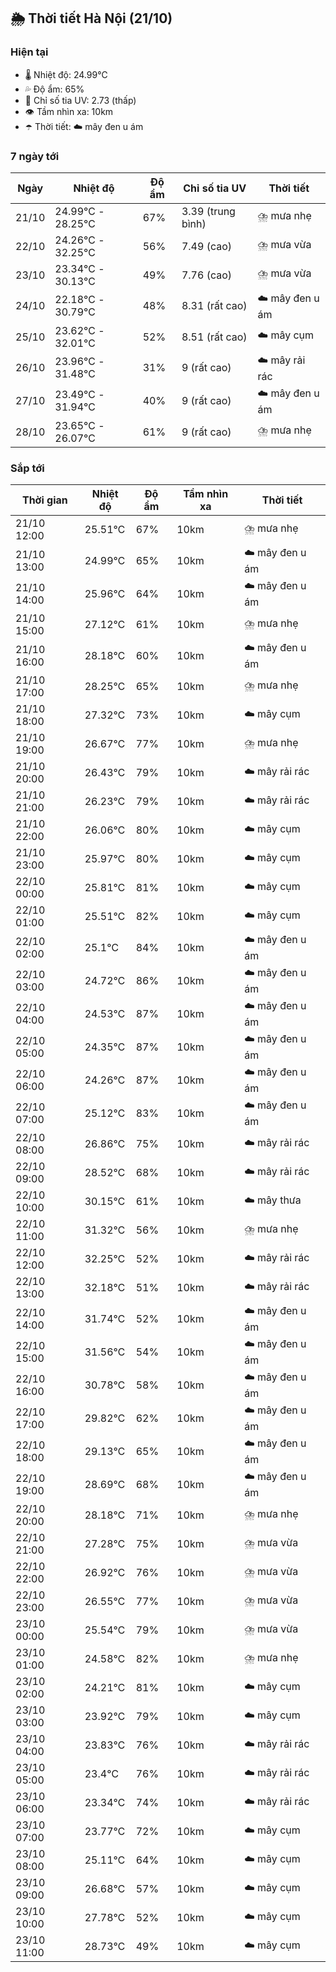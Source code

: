 ## 🌦️ Thời tiết Hà Nội (21/10)

### Hiện tại

- 🌡️ Nhiệt độ: 24.99℃
- 💦 Độ ẩm: 65%
- 🌟 Chỉ số tia UV: 2.73 (thấp)
- 👁️ Tầm nhìn xa: 10km
- ☂️ Thời tiết: ☁️ mây đen u ám

### 7 ngày tới

| Ngày | Nhiệt độ | Độ ẩm | Chỉ số tia UV | Thời tiết |
| --- | --- | --- | --- | --- |
| 21/10 | 24.99℃ - 28.25℃ | 67% | 3.39 (trung bình) | ⛈️ mưa nhẹ |
| 22/10 | 24.26℃ - 32.25℃ | 56% | 7.49 (cao) | ⛈️ mưa vừa |
| 23/10 | 23.34℃ - 30.13℃ | 49% | 7.76 (cao) | ⛈️ mưa vừa |
| 24/10 | 22.18℃ - 30.79℃ | 48% | 8.31 (rất cao) | ☁️ mây đen u ám |
| 25/10 | 23.62℃ - 32.01℃ | 52% | 8.51 (rất cao) | ☁️ mây cụm |
| 26/10 | 23.96℃ - 31.48℃ | 31% | 9 (rất cao) | ☁️ mây rải rác |
| 27/10 | 23.49℃ - 31.94℃ | 40% | 9 (rất cao) | ☁️ mây đen u ám |
| 28/10 | 23.65℃ - 26.07℃ | 61% | 9 (rất cao) | ⛈️ mưa nhẹ |

### Sắp tới

| Thời gian | Nhiệt độ | Độ ẩm | Tầm nhìn xa | Thời tiết |
| --- | --- | --- | --- | --- |
| 21/10 12:00 | 25.51℃ | 67% | 10km | ⛈️ mưa nhẹ |
| 21/10 13:00 | 24.99℃ | 65% | 10km | ☁️ mây đen u ám |
| 21/10 14:00 | 25.96℃ | 64% | 10km | ☁️ mây đen u ám |
| 21/10 15:00 | 27.12℃ | 61% | 10km | ⛈️ mưa nhẹ |
| 21/10 16:00 | 28.18℃ | 60% | 10km | ☁️ mây đen u ám |
| 21/10 17:00 | 28.25℃ | 65% | 10km | ⛈️ mưa nhẹ |
| 21/10 18:00 | 27.32℃ | 73% | 10km | ☁️ mây cụm |
| 21/10 19:00 | 26.67℃ | 77% | 10km | ⛈️ mưa nhẹ |
| 21/10 20:00 | 26.43℃ | 79% | 10km | ☁️ mây rải rác |
| 21/10 21:00 | 26.23℃ | 79% | 10km | ☁️ mây rải rác |
| 21/10 22:00 | 26.06℃ | 80% | 10km | ☁️ mây cụm |
| 21/10 23:00 | 25.97℃ | 80% | 10km | ☁️ mây cụm |
| 22/10 00:00 | 25.81℃ | 81% | 10km | ☁️ mây cụm |
| 22/10 01:00 | 25.51℃ | 82% | 10km | ☁️ mây cụm |
| 22/10 02:00 | 25.1℃ | 84% | 10km | ☁️ mây đen u ám |
| 22/10 03:00 | 24.72℃ | 86% | 10km | ☁️ mây đen u ám |
| 22/10 04:00 | 24.53℃ | 87% | 10km | ☁️ mây đen u ám |
| 22/10 05:00 | 24.35℃ | 87% | 10km | ☁️ mây đen u ám |
| 22/10 06:00 | 24.26℃ | 87% | 10km | ☁️ mây đen u ám |
| 22/10 07:00 | 25.12℃ | 83% | 10km | ☁️ mây đen u ám |
| 22/10 08:00 | 26.86℃ | 75% | 10km | ☁️ mây rải rác |
| 22/10 09:00 | 28.52℃ | 68% | 10km | ☁️ mây rải rác |
| 22/10 10:00 | 30.15℃ | 61% | 10km | ☁️ mây thưa |
| 22/10 11:00 | 31.32℃ | 56% | 10km | ⛈️ mưa nhẹ |
| 22/10 12:00 | 32.25℃ | 52% | 10km | ☁️ mây rải rác |
| 22/10 13:00 | 32.18℃ | 51% | 10km | ☁️ mây rải rác |
| 22/10 14:00 | 31.74℃ | 52% | 10km | ☁️ mây đen u ám |
| 22/10 15:00 | 31.56℃ | 54% | 10km | ☁️ mây đen u ám |
| 22/10 16:00 | 30.78℃ | 58% | 10km | ☁️ mây đen u ám |
| 22/10 17:00 | 29.82℃ | 62% | 10km | ☁️ mây đen u ám |
| 22/10 18:00 | 29.13℃ | 65% | 10km | ☁️ mây đen u ám |
| 22/10 19:00 | 28.69℃ | 68% | 10km | ☁️ mây đen u ám |
| 22/10 20:00 | 28.18℃ | 71% | 10km | ⛈️ mưa nhẹ |
| 22/10 21:00 | 27.28℃ | 75% | 10km | ⛈️ mưa vừa |
| 22/10 22:00 | 26.92℃ | 76% | 10km | ⛈️ mưa vừa |
| 22/10 23:00 | 26.55℃ | 77% | 10km | ⛈️ mưa vừa |
| 23/10 00:00 | 25.54℃ | 79% | 10km | ⛈️ mưa vừa |
| 23/10 01:00 | 24.58℃ | 82% | 10km | ⛈️ mưa nhẹ |
| 23/10 02:00 | 24.21℃ | 81% | 10km | ☁️ mây cụm |
| 23/10 03:00 | 23.92℃ | 79% | 10km | ☁️ mây cụm |
| 23/10 04:00 | 23.83℃ | 76% | 10km | ☁️ mây rải rác |
| 23/10 05:00 | 23.4℃ | 76% | 10km | ☁️ mây rải rác |
| 23/10 06:00 | 23.34℃ | 74% | 10km | ☁️ mây rải rác |
| 23/10 07:00 | 23.77℃ | 72% | 10km | ☁️ mây cụm |
| 23/10 08:00 | 25.11℃ | 64% | 10km | ☁️ mây cụm |
| 23/10 09:00 | 26.68℃ | 57% | 10km | ☁️ mây cụm |
| 23/10 10:00 | 27.78℃ | 52% | 10km | ☁️ mây cụm |
| 23/10 11:00 | 28.73℃ | 49% | 10km | ☁️ mây cụm |
